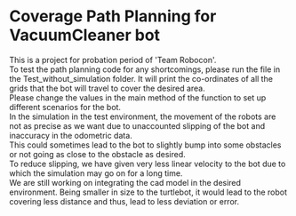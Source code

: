 # Coverage Path Planning for VacuumCleaner bot
This is a project for probation period of 'Team Robocon'.<br />
To test the path planning code for any shortcomings, please run the file in the Test_without_simulation folder. It will print the co-ordinates of all the grids that the bot will travel to cover the desired area.<br />
Please change the values in the main method of the function to set up different scenarios for the bot. <br />
In the simulation in the test environment, the movement of the robots are not as precise as we want due to unaccounted slipping of the bot and inaccuracy in the odometric data. <br />
 This could sometimes lead to the bot to slightly bump into some obstacles or not going as close to the obstacle as desired. <br />
To reduce slipping, we have given very less linear velocity to the bot due to which the simulation may go on for a long time. <br />
We are still working on integrating the cad model in the desired environment. Being smaller in size to the turtlebot, it would lead to the robot covering less distance and thus, lead to less deviation or error. <br />
